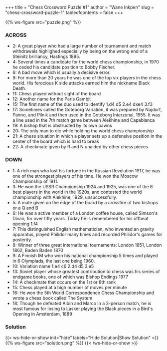 +++
title = "Chess Crossword Puzzle #1"
author = "Wane Inkpen"
slug = "chess-crossword-puzzle-1"
tableofcontents = false
+++

{{% ws-figure src="puzzle.png" %}}

### ACROSS
* 2: A great player who had a large number of tournament and match withdrawals
  highlighed especially by being on the wrong end of a Steinitz brilliancy, Hastings 1895.
* 4: Several times a candidate for the world chess championship, in 1970 he ceded
  his candidate position to Bobby Fischer.
* 6: A bad move which is usually a decisive error.
* 9: For more than 20 years he was one of the top six players in the chess world.
  His ferocious K side attacks earned him the nickname Black Death.
* 11: Chess played without sight of the board
* 12: Another name for the Paris Gambit
* 15: The first name of the duo used to identify 1.d4 d5 2.e4 dxe4 3.f3
* 17: Sometimes called the Goteborg Variation, it was prepared by Najdorf, Panno, and Pilnik
  and then used in the Goteborg Interzonal, 1955. It was a line used in the 7th match game
  between Alekhine and Capablanca
* 19: A bishop that is obstructed by its own pawns
* 20: The only man to die while holding the world chess championship
* 21: A chess situation in which a player sets up a defensive position in the center
  of the board which is hard to break
* 22: A checkmate given by R and N unaided by other chess pieces 

### DOWN
* 1: A rich man who lost his fortune in the Russian Revolution 1917,
  he was one of the strongest players of his time. He won the Moscow Championship of 1911.
* 3: He won the USSR Championship 1924 and 1925, was one of the 6 best players in the world in the 1920s,
  and contested the world championship with Alekhine, 1929, unsuccessfully.
* 5: A mate given on the edge of the board by a crossfire of two bishops or a Q and B
* 6: He was a active member of a London coffee house, called Simson's Divan, for over fifty years.
  Today he is remembered for his offbeat opening 1.f4
* 7: This distinguished English mathematician, who invented an gravity apparatus,
  played Philidor many times and recorded Philidor's games for posterity.
* 8: Winner of three great international tournaments: London 1851, London 1862, Baden Baden 1870
* 9: A Finnish IM who won his national championship 5 times and played in 6 Olympiads, the last one being 1960.
* 10: Variation name 1.e4 c6 2.d4 d5 3.e5
* 13: Soviet player whose greatest contribution to chess was his series of endgame books,
  one of which was Bishop Endings 1977
* 14: A checkmate that occurs on the 1st or 8th rank
* 15: Chess played at a high number of moves per minute
* 16: He won the 5th World Correspondence Chess Championship and wrote a chess book called The System
* 18: Though he defeated Albin and Marco in a 3-person match, he is most famous for losing to Lasker
  playing the Black pieces in a Bird's Opening in Amsterdam, 1889 

### Solution
{{< ws-hide-or-show init="hide" labels="Hide Solution|Show Solution" >}}
{{% ws-figure src="solution.png" %}}
{{< /ws-hide-or-show >}}
